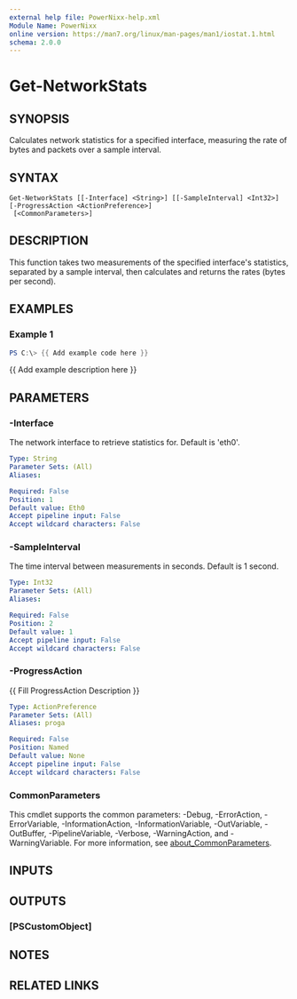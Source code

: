```yaml
---
external help file: PowerNixx-help.xml
Module Name: PowerNixx
online version: https://man7.org/linux/man-pages/man1/iostat.1.html
schema: 2.0.0
---
```


# Get-NetworkStats

## SYNOPSIS
Calculates network statistics for a specified interface, measuring the rate of bytes and packets over a sample interval.

## SYNTAX

```
Get-NetworkStats [[-Interface] <String>] [[-SampleInterval] <Int32>] [-ProgressAction <ActionPreference>]
 [<CommonParameters>]
```

## DESCRIPTION
This function takes two measurements of the specified interface's statistics, separated by a sample interval,
then calculates and returns the rates (bytes per second).

## EXAMPLES

### Example 1
```powershell
PS C:\> {{ Add example code here }}
```

{{ Add example description here }}

## PARAMETERS

### -Interface
The network interface to retrieve statistics for.
Default is 'eth0'.

```yaml
Type: String
Parameter Sets: (All)
Aliases:

Required: False
Position: 1
Default value: Eth0
Accept pipeline input: False
Accept wildcard characters: False
```

### -SampleInterval
The time interval between measurements in seconds.
Default is 1 second.

```yaml
Type: Int32
Parameter Sets: (All)
Aliases:

Required: False
Position: 2
Default value: 1
Accept pipeline input: False
Accept wildcard characters: False
```

### -ProgressAction
{{ Fill ProgressAction Description }}

```yaml
Type: ActionPreference
Parameter Sets: (All)
Aliases: proga

Required: False
Position: Named
Default value: None
Accept pipeline input: False
Accept wildcard characters: False
```

### CommonParameters
This cmdlet supports the common parameters: -Debug, -ErrorAction, -ErrorVariable, -InformationAction, -InformationVariable, -OutVariable, -OutBuffer, -PipelineVariable, -Verbose, -WarningAction, and -WarningVariable. For more information, see [about_CommonParameters](http://go.microsoft.com/fwlink/?LinkID=113216).

## INPUTS

## OUTPUTS

### [PSCustomObject]
## NOTES

## RELATED LINKS
